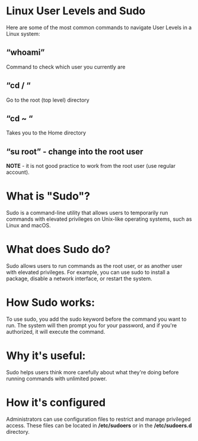 <h1>Linux User Levels and Sudo</h1>
Here are some of the most common commands to navigate User Levels in a Linux system</b>:<br/>
	<h2>“whoami”</h2> Command to check which user you currently are</h2>
	<h2>“cd / “</h2> Go to the root (top level) directory</h2>
	<h2>“cd ~ “</h2> Takes you to the Home directory</h2>
  <h2>“su root” - change into the root user</h2>
	<b>NOTE</b> - it is not good practice to work from the root user (use regular account)</b>.<br/>

 <h1>What is "Sudo"?</h1>
 Sudo is a command-line utility that allows users to temporarily run commands with elevated privileges on Unix-like operating systems, such as Linux and macOS</b>.<br/>

 <h1>What does Sudo do?</h1>
Sudo allows users to run commands as the root user, or as another user with elevated privileges. For example, you can use sudo to install a package, disable a network interface, or restart the system</b>.<br/>

<h1>How Sudo works:</h1>
To use sudo, you add the sudo keyword before the command you want to run. The system will then prompt you for your password, and if you're authorized, it will execute the command</b>.<br/>

<h1>Why it's useful:</h1>
Sudo helps users think more carefully about what they're doing before running commands with unlimited power</b>.<br/>

<h1>How it's configured</h1>
Administrators can use configuration files to restrict and manage privileged access. These files can be located in <b>/etc/sudoers</b> or in the <b>/etc/sudoers.d</b> directory</b>.<br/>
 
